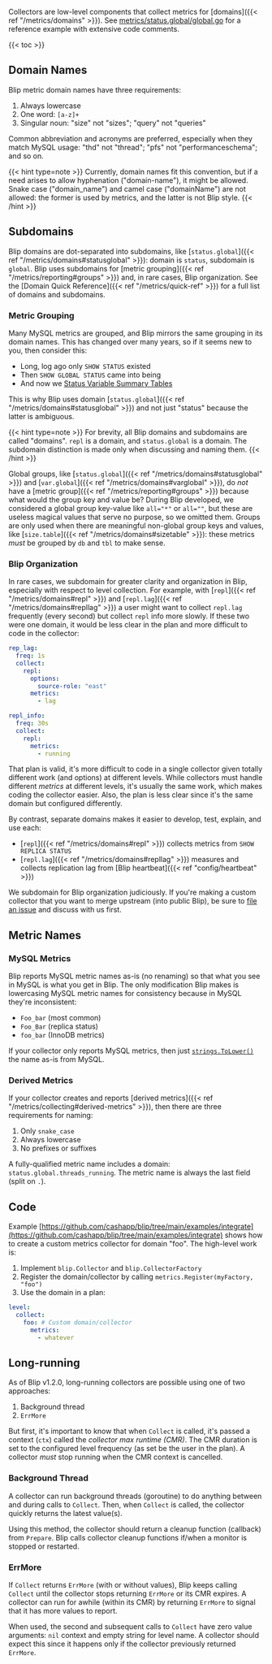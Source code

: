---
---

Collectors are low-level components that collect metrics for [domains]({{< ref "/metrics/domains" >}}).
See [metrics/status.global/global.go](https://github.com/cashapp/blip/blob/main/metrics/status.global/global.go) for a reference example with extensive code comments.

{{< toc >}}

## Domain Names

Blip metric domain names have three requirements:

1. Always lowercase
1. One word: `[a-z]+`
1. Singular noun: "size" not "sizes"; "query" not "queries"

Common abbreviation and acronyms are preferred, especially when they match MySQL usage: "thd" not "thread"; "pfs" not "performanceschema"; and so on.

{{< hint type=note >}}
Currently, domain names fit this convention, but if a need arises to allow hyphenation ("domain-name"), it might be allowed.
Snake case ("domain_name") and camel case ("domainName") are not allowed: the former is used by metrics, and the latter is not Blip style.
{{< /hint >}}

## Subdomains

Blip domains are dot-separated into subdomains, like [`status.global`]({{< ref "/metrics/domains#statusglobal" >}}): domain is `status`, subdomain is `global`.
Blip uses subdomains for [metric grouping]({{< ref "/metrics/reporting#groups" >}}) and, in rare cases, Blip organization.
See the [Domain Quick Reference]({{< ref "/metrics/quick-ref" >}}) for a full list of domains and subdomains.

### Metric Grouping

Many MySQL metrics are grouped, and Blip mirrors the same grouping in its domain names.
This has changed over many years, so if it seems new to you, then consider this:

* Long, log ago only `SHOW STATUS` existed
* Then `SHOW GLOBAL STATUS` came into being
* And now we [Status Variable Summary Tables](https://dev.mysql.com/doc/refman/8.0/en/performance-schema-status-variable-summary-tables.html)

This is why Blip uses domain [`status.global`]({{< ref "/metrics/domains#statusglobal" >}}) and not just "status" because the latter is ambiguous.

{{< hint type=note >}}
For brevity, all Blip domains and subdomains are called "domains".
`repl` is a domain, and `status.global` is a domain.
The subdomain distinction is made only when discussing and naming them.
{{< /hint >}}

Global groups, like [`status.global`]({{< ref "/metrics/domains#statusglobal" >}}) and [`var.global`]({{< ref "/metrics/domains#varglobal" >}}), do _not_ have a [metric group]({{< ref "/metrics/reporting#groups" >}}) because what would the group key and value be?
During Blip developed, we considered a global group key-value like `all="*"` or `all=""`, but these are useless magical values that serve no purpose, so we omitted them.
Groups are only used when there are meaningful non-global group keys and values, like [`size.table`]({{< ref "/metrics/domains#sizetable" >}}): these metrics _must_ be grouped by `db` and `tbl` to make sense.

### Blip Organization

In rare cases, we subdomain for greater clarity and organization in Blip, especially with respect to level collection.
For example, with [`repl`]({{< ref "/metrics/domains#repl" >}}) and [`repl.lag`]({{< ref "/metrics/domains#repllag" >}}) a user might want to collect `repl.lag` frequently (every second) but collect `repl` info more slowly.
If these two were one domain, it would be less clear in the plan and more difficult to code in the collector:

```yaml
rep_lag:
  freq: 1s
  collect:
    repl:
      options:
        source-role: "east"
      metrics:
        - lag

repl_info:
  freq: 30s
  collect:
    repl:
      metrics:
        - running
```

That plan is valid, it's more difficult to code in a single collector given totally different work (and options) at different levels.
While collectors must handle different _metrics_ at different levels, it's usually the same work, which makes coding the collector easier.
Also, the plan is less clear since it's the same domain but configured differently.

By contrast, separate domains makes it easier to develop, test, explain, and use each:

* [`repl`]({{< ref "/metrics/domains#repl" >}}) collects metrics from `SHOW REPLICA STATUS`
* [`repl.lag`]({{< ref "/metrics/domains#repllag" >}}) measures and collects replication lag from [Blip heartbeat]({{< ref "config/heartbeat" >}})

We subdomain for Blip organization judiciously.
If you're making a custom collector that you want to merge upstream (into public Blip), be sure to [file an issue](https://github.com/cashapp/blip/issues) and discuss with us first.

## Metric Names

### MySQL Metrics

Blip reports MySQL metric names as-is (no renaming) so that what you see in MySQL is what you get in Blip.
The only modification Blip makes is lowercasing MySQL metric names for consistency because in MySQL they're inconsistent:

* `Foo_bar` (most common)
* `Foo_Bar` (replica status)
* `foo_bar` (InnoDB metrics)

If your collector only reports MySQL metrics, then just [`strings.ToLower()`](https://pkg.go.dev/strings#ToLower) the name as-is from MySQL.

### Derived Metrics

If your collector creates and reports [derived metrics]({{< ref "/metrics/collecting#derived-metrics" >}}), then there are three requirements for naming:

1. Only `snake_case`
1. Always lowercase
1. No prefixes or suffixes

A fully-qualified metric name includes a domain: `status.global.threads_running`.
The metric name is always the last field (split on `.`).

## Code

Example [https://github.com/cashapp/blip/tree/main/examples/integrate](https://github.com/cashapp/blip/tree/main/examples/integrate) shows how to create a custom metrics collector for domain "foo".
The high-level work is:

1. Implement `blip.Collector` and `blip.CollectorFactory`
2. Register the domain/collector by calling `metrics.Register(myFactory, "foo")`
3. Use the domain in a plan:

```yaml
level:
  collect:
    foo: # Custom domain/collector
      metrics:
        - whatever
```

## Long-running

As of Blip v1.2.0, long-running collectors are possible using one of two approaches:

1. Background thread
2. `ErrMore`

But first, it's important to know that when `Collect` is called, it's passed a context (`ctx`) called the _collector max runtime (CMR)_.
The CMR duration is set to the configured level frequency (as set be the user in the plan).
A collector _must_ stop running when the CMR context is cancelled.

### Background Thread

A collector can run background threads (goroutine) to do anything between and during calls to `Collect`.
Then, when `Collect` is called, the collector quickly returns the latest value(s).

Using this method, the collector should return a cleanup function (callback) from `Prepare`.
Blip calls collector cleanup functions if/when a monitor is stopped or restarted.

### ErrMore

If `Collect` returns `ErrMore` (with or without values), Blip keeps calling `Collect` until the collector stops returning `ErrMore` or its CMR expires.
A collector can run for awhile (within its CMR) by returning `ErrMore` to signal that it has more values to report.

When used, the second and subsequent calls to `Collect` have zero value arguments: `nil` context and empty string for level name.
A collector should expect this since it happens only if the collector previously returned `ErrMore`.

